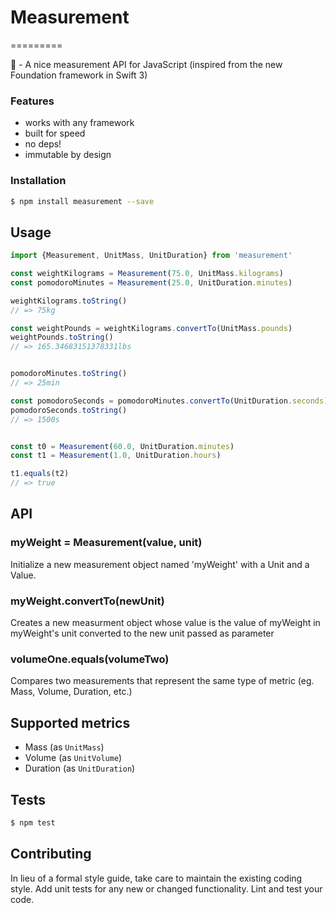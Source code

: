 # Measurement
=========
<!--
[![stability][0]][1]
[![npm version][2]][3] [![build status][4]][5] [![test coverage][6]][7]
[![downloads][8]][9] [![js-standard-style][10]][11] -->

📏  -  A nice measurement API for JavaScript (inspired from the new Foundation framework in Swift 3)


### Features
- works with any framework
- built for speed
- no deps!
- immutable by design

### Installation
```sh
$ npm install measurement --save
```

## Usage
```js
import {Measurement, UnitMass, UnitDuration} from 'measurement'

const weightKilograms = Measurement(75.0, UnitMass.kilograms)
const pomodoroMinutes = Measurement(25.0, UnitDuration.minutes)

weightKilograms.toString()
// => 75kg

const weightPounds = weightKilograms.convertTo(UnitMass.pounds)
weightPounds.toString()
// => 165.34683151378331lbs


pomodoroMinutes.toString()
// => 25min

const pomodoroSeconds = pomodoroMinutes.convertTo(UnitDuration.seconds)
pomodoroSeconds.toString()
// => 1500s


const t0 = Measurement(60.0, UnitDuration.minutes)
const t1 = Measurement(1.0, UnitDuration.hours)

t1.equals(t2)
// => true
```

## API
### myWeight = Measurement(value, unit)
Initialize a new measurement object named 'myWeight' with a Unit and a Value.

### myWeight.convertTo(newUnit)
Creates a new measurment object whose value is the value of myWeight in myWeight's unit converted to the new unit passed as parameter

### volumeOne.equals(volumeTwo)
Compares two measurements that represent the same type of metric (eg. Mass, Volume, Duration, etc.)


## Supported metrics
* Mass (as `UnitMass`)
* Volume (as `UnitVolume`)
* Duration (as `UnitDuration`)


## Tests
```sh
$ npm test
```

## Contributing
In lieu of a formal style guide, take care to maintain the existing coding style. Add unit tests for any new or changed functionality. Lint and test your code.
